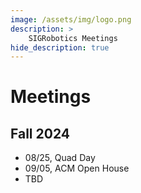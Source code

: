 ```yaml
---
image: /assets/img/logo.png
description: >
    SIGRobotics Meetings
hide_description: true
---
```


# Meetings
## Fall 2024
- 08/25, Quad Day
- 09/05, ACM Open House
- TBD